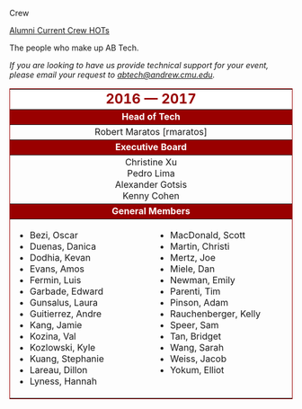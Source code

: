 Crew
<div class = "title-header">
  <p class="text-justify"> 
  <a href="/alumni"> Alumni </a> 
   <a href="/crew" class="current"> Current Crew </a>
    <a href="/hots"> HOTs </a> 
  </p>
</div>

The people who make up AB Tech.


<em>If you are looking to have us provide technical support for your
  event, please email your request to <a
      href="&#109;&#x61;&#x69;&#x6c;&#116;&#111;&#x3a;&#x61;&#98;&#116;&#x65;&#99;&#104;&#x40;&#x61;&#x6e;&#100;&#x72;&#101;&#x77;&#46;&#x63;&#109;&#x75;&#x2e;&#101;&#100;&#117;">
    &#x61;&#98;&#116;&#x65;&#99;&#104;&#x40;&#x61;&#x6e;&#100;&#x72;&#101;&#x77;&#46;&#x63;&#109;&#x75;&#x2e;&#101;&#100;&#117;</a>.</em>

<table border="1" rules="rows" cellpadding="4" bordercolor="#990000">
  <tr>
    <td colspan="2" align="center" bgcolor="#FFFFFF" width="500"><FONT
        color="#990000" size="5"><b>2016 &mdash; 2017</b></FONT></td>
  </tr>

  <tr>
    <td colspan="2" align="center" bgcolor="#990000" width="500"><FONT
        color="#FFFFFF"><b>Head of Tech</b></FONT></td>
  </tr>

  <tr>
    <td colspan="2" align="center">Robert Maratos [rmaratos]</td>
  </tr>

  <tr>
    <td colspan="2" align="center" bgcolor="#990000" width="500"><FONT
        color="#FFFFFF"><b>Executive Board</b></FONT></td>
  </tr>

  <tr>
    <td colspan="2" align="center">
      Christine Xu<br>
      Pedro Lima<br>
      Alexander Gotsis<br>
      Kenny Cohen<br>
    </td>
  </tr>

  <tr>
    <td colspan="2" align="center" bgcolor="#990000" width="500"><FONT
        color="#FFFFFF"><b>General Members</b></FONT></td>
  </tr>

  <tr>
    <td width="230" valign="top">
      <ul>
        <li>Bezi, Oscar
        <li>Duenas, Danica
        <li>Dodhia, Kevan
        <li>Evans, Amos
        <li>Fermin, Luis
        <li>Garbade, Edward
        <li>Gunsalus, Laura
        <li>Guitierrez, Andre
        <li>Kang, Jamie
        <li>Kozina, Val
        <li>Kozlowski, Kyle
        <li>Kuang, Stephanie
        <li>Lareau, Dillon
        <li>Lyness, Hannah
      </ul>
    </td>
    <td width="230" valign="top">
      <ul>
        <li>MacDonald, Scott
        <li>Martin, Christi
        <li>Mertz, Joe
        <li>Miele, Dan
        <li>Newman, Emily
        <li>Parenti, Tim
        <li>Pinson, Adam
        <li>Rauchenberger, Kelly
        <li>Speer, Sam
        <li>Tan, Bridget
        <li>Wang, Sarah
        <li>Weiss, Jacob
        <li>Yokum, Elliot
      </ul>
    </td>
  </tr>
</table>
